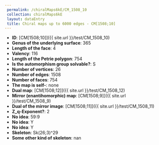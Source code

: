 ```yaml
--- 
 permalink: /chiralMaps6kE/CM_1508_10 
 collection: chiralMaps6kE
 layout: dataEntry
 title: Chiral maps up to 6000 edges - CM[1508;10]
---
```


- **ID**: [CM[1508;10]]({{ site.url }}/test/CM_1508_10)
- **Genus of the underlying surface**: 365
- **Length of the face**: 4
- **Valency**: 116
- **Length of the Petrie polygon**: 754
- **Is the automorphism group solvable?**: S
- **Number of vertices**: 26
- **Number of edges**: 1508
- **Number of faces**: 754
- **The map is self-**: none
- **Dual map**: [CM[1508;12]]({{ site.url }}/test/CM_1508_12)
- **Mirror (enantihomorphic) map**: [CM[1508;9]]({{ site.url }}/test/CM_1508_9)
- **Dual of the mirror image**: [CM[1508;11]]({{ site.url }}/test/CM_1508_11)
- **Z_q-Exponent?**: 2
- **No idea**:  59:9
- **No idea**: Y
- **No idea**: Y
- **Skeleton**: Sk(26;3)^29
- **Some other kind of skeleton**: nan
